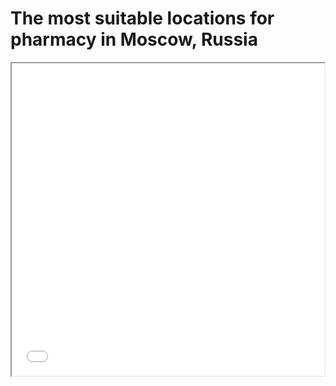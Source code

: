 # The most suitable locations for pharmacy in Moscow, Russia
<iframe src="best_loc_4_pharmacy.html" height="500" width="500"></iframe>

